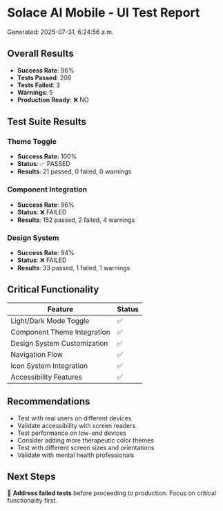 # Solace AI Mobile - UI Test Report

Generated: 2025-07-31, 6:24:56 a.m.

## Overall Results

- **Success Rate**: 96%
- **Tests Passed**: 206
- **Tests Failed**: 3  
- **Warnings**: 5
- **Production Ready**: ❌ NO

## Test Suite Results

### Theme Toggle
- **Success Rate**: 100%
- **Status**: ✅ PASSED
- **Results**: 21 passed, 0 failed, 0 warnings

### Component Integration
- **Success Rate**: 96%
- **Status**: ❌ FAILED
- **Results**: 152 passed, 2 failed, 4 warnings

### Design System
- **Success Rate**: 94%
- **Status**: ❌ FAILED
- **Results**: 33 passed, 1 failed, 1 warnings


## Critical Functionality

| Feature | Status |
|---------|---------|
| Light/Dark Mode Toggle | ✅ |
| Component Theme Integration | ✅ |
| Design System Customization | ✅ |
| Navigation Flow | ✅ |
| Icon System Integration | ✅ |
| Accessibility Features | ✅ |

## Recommendations

- Test with real users on different devices
- Validate accessibility with screen readers
- Test performance on low-end devices
- Consider adding more therapeutic color themes
- Test with different screen sizes and orientations
- Validate with mental health professionals

## Next Steps

🔧 **Address failed tests** before proceeding to production. Focus on critical functionality first.
